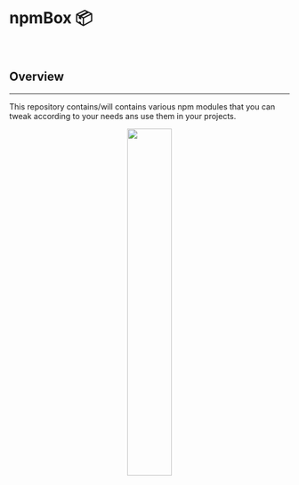 # npmBox 📦

<br>

## Overview
<hr>

This repository contains/will contains various npm modules that you can tweak according to your needs ans use them in your projects.

<p align="center"><img src="https://user-images.githubusercontent.com/78534043/192937053-a3345951-b607-4cd3-a05d-21ca9915955c.jpg" width = 40%></p>